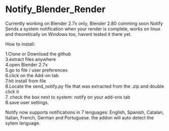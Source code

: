 # Notify_Blender_Render
Currently working on Blender 2.7x only, Blender 2.80 comming soon
Notify Sends a system notification when your render is complete, 
works on linux and theoretically on Windows too, 
havent tested it there yet.

How to install:

1.Clone or Download the github<br/>
3.extract files anywhere<br/>
4.open Blender 2.7x<br/>
5.go to file / user preferences<br/>
6.click on the Add-on tab<br/>
7.hit install from file<br/>
8.Locate the send_notify.py file that was extracted from the .zip and double click it<br/>
7. check the box next to system: notify on your add-ons tab<br/>
8.save user settings.


Notify now supports notifications in 7 lenguages: English, Spanish, Catalan, Italian, French, German and Portuguese.
the addon will auto detect the sytem lenguage.
